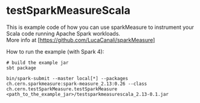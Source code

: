 # testSparkMeasureScala

This is example code of how you can use sparkMeasure to instrument your Scala code
running Apache Spark workloads.  
More info at [https://github.com/LucaCanali/sparkMeasure]

How to run the example (with Spark 4):
```
# build the example jar
sbt package

bin/spark-submit --master local[*] --packages ch.cern.sparkmeasure:spark-measure_2.13:0.26 --class ch.cern.testSparkMeasure.testSparkMeasure <path_to_the_example_jar>/testsparkmeasurescala_2.13-0.1.jar
```
